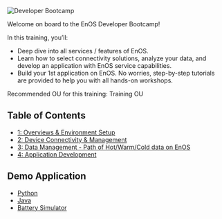 ![Developer Bootcamp](media/Academy_Developer_Bootcamp.png)

Welcome on board to the EnOS Developer Bootcamp!

In this training, you’ll:

- Deep dive into all services / features of EnOS.
- Learn how to select connectivity solutions, analyze your data, and develop an application with EnOS service capabilities.
- Build your 1st application on EnOS. No worries, step-by-step tutorials are provided to help you with all hands-on workshops.

Recommended OU for this training: Training OU

## Table of Contents

- [1: Overviews & Environment Setup](1_Overview)
- [2: Device Connectivity & Management](2_Device_Connectivity_Management/lab_tutorial)
- [3: Data Management - Path of Hot/Warm/Cold data on EnOS](3_Data_Management/lab_tutorial)
- [4: Application Development](5_Application_Development/)


## Demo Application

- [Python](Full_Demo_App/battery-app-python/)
- [Java](Full_Demo_App/battery-app-java/)
- [Battery Simulator](Full_Demo_App/battery-simulator)
